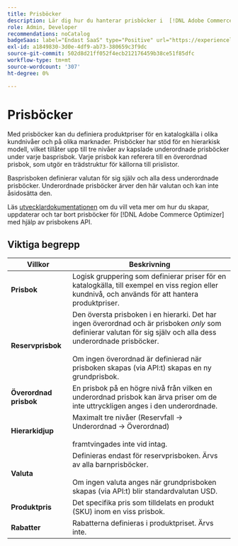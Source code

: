 ```yaml
---
title: Prisböcker
description: Lär dig hur du hanterar prisböcker i  [!DNL Adobe Commerce Optimizer].
role: Admin, Developer
recommendations: noCatalog
badgeSaas: label="Endast SaaS" type="Positive" url="https://experienceleague.adobe.com/sv/docs/commerce/user-guides/product-solutions" tooltip="Gäller endast Adobe Commerce as a Cloud Service- och Adobe Commerce Optimizer-projekt (SaaS-infrastruktur som hanteras av Adobe)."
exl-id: a1849830-3d0e-4df9-ab73-380659c3f9dc
source-git-commit: 502d8d21ff052f4ecb212176459b38ce51f85dfc
workflow-type: tm+mt
source-wordcount: '307'
ht-degree: 0%

---
```


# Prisböcker

Med prisböcker kan du definiera produktpriser för en katalogkälla i olika kundnivåer och på olika marknader. Prisböcker har stöd för en hierarkisk modell, vilket tillåter upp till tre nivåer av kapslade underordnade prisböcker under varje basprisbok. Varje prisbok kan referera till en överordnad prisbok, som utgör en trädstruktur för källorna till prislistor.

Basprisboken definierar valutan för sig själv och alla dess underordnade prisböcker. Underordnade prisböcker ärver den här valutan och kan inte åsidosätta den.

Läs [utvecklardokumentationen](https://developer.adobe.com/commerce/services/reference/rest/) om du vill veta mer om hur du skapar, uppdaterar och tar bort prisböcker för [!DNL Adobe Commerce Optimizer] med hjälp av prisbokens API.

## Viktiga begrepp

| Villkor | Beskrivning |
|------|-------------|
| **Prisbok** | Logisk gruppering som definierar priser för en katalogkälla, till exempel en viss region eller kundnivå, och används för att hantera produktpriser. |
| **Reservprisbok** | Den översta prisboken i en hierarki. Det har ingen överordnad och är prisboken *only* som definierar valutan för sig själv och alla dess underordnade prisböcker.<br/><br/>Om ingen överordnad är definierad när prisboken skapas (via API:t) skapas en ny grundprisbok. |
| **Överordnad prisbok** | En prisbok på en högre nivå från vilken en underordnad prisbok kan ärva priser om de inte uttryckligen anges i den underordnade. |
| **Hierarkidjup** | Maximalt tre nivåer (Reservfall -> Underordnad -> Överordnad)<br/><br/> framtvingades inte vid intag. |
| **Valuta** | Definieras endast för reservprisboken. Ärvs av alla barnprisböcker.<br/><br/>Om ingen valuta anges när grundprisboken skapas (via API:t) blir standardvalutan USD. |
| **Produktpris** | Det specifika pris som tilldelats en produkt (SKU) inom en viss prisbok. |
| **Rabatter** | Rabatterna definieras i produktpriset. Ärvs inte. |
